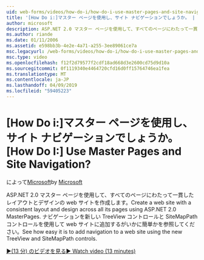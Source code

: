 ```yaml
---
uid: web-forms/videos/how-do-i/how-do-i-use-master-pages-and-site-navigation
title: '[How Do i:]マスター ページを使用し、サイト ナビゲーションでしょうか。 | Microsoft Docs'
author: microsoft
description: ASP.NET 2.0 マスター ページを使用して、すべてのページにわたって一貫したレイアウトとデザインの web サイトを作成します。 Web サイトにナビゲーションを追加するがいかに簡単かを参照してください.
ms.author: riande
ms.date: 01/11/2006
ms.assetid: e598bb3b-4e2e-4a71-a255-3ee89061ce7a
msc.legacyurl: /web-forms/videos/how-do-i/how-do-i-use-master-pages-and-site-navigation
msc.type: video
ms.openlocfilehash: f12f2d79577f2cdf18ad668d3e2600cd75d9d10a
ms.sourcegitcommit: 0f1119340e4464720cfd16d0ff15764746ea1fea
ms.translationtype: MT
ms.contentlocale: ja-JP
ms.lasthandoff: 04/09/2019
ms.locfileid: "59405223"
---
```

# <a name="how-do-i-use-master-pages-and-site-navigation"></a><span data-ttu-id="68535-105">[How Do i:]マスター ページを使用し、サイト ナビゲーションでしょうか。</span><span class="sxs-lookup"><span data-stu-id="68535-105">[How Do I:] Use Master Pages and Site Navigation?</span></span>

<span data-ttu-id="68535-106">によって[Microsoft](https://github.com/microsoft)</span><span class="sxs-lookup"><span data-stu-id="68535-106">by [Microsoft](https://github.com/microsoft)</span></span>

<span data-ttu-id="68535-107">ASP.NET 2.0 マスター ページを使用して、すべてのページにわたって一貫したレイアウトとデザインの web サイトを作成します。</span><span class="sxs-lookup"><span data-stu-id="68535-107">Create a web site with a consistent layout and design across all its pages using ASP.NET 2.0 MasterPages.</span></span> <span data-ttu-id="68535-108">ナビゲーションを新しい TreeView コントロールと SiteMapPath コントロールを使用して web サイトに追加するがいかに簡単かを参照してください。</span><span class="sxs-lookup"><span data-stu-id="68535-108">See how easy it is to add navigation to a web site using the new TreeView and SiteMapPath controls.</span></span>

[<span data-ttu-id="68535-109">&#9654;(13 分) のビデオを見る</span><span class="sxs-lookup"><span data-stu-id="68535-109">&#9654; Watch video (13 minutes)</span></span>](https://channel9.msdn.com/Blogs/ASP-NET-Site-Videos/how-do-i-use-master-pages-and-site-navigation)
